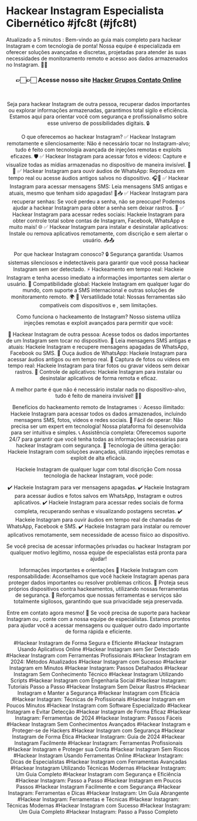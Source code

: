 # Hackear Instagram Especialista Cibernético #jfc8t (#jfc8t)

Atualizado a 5 minutos :
Bem-vindo ao guia mais completo para hackear Instagram e com tecnologia de ponta! Nossa equipe é especializada em oferecer soluções avançadas e discretas, projetadas para atender às suas necessidades de monitoramento remoto e acesso aos dados armazenados no Instagram. 📲✨

<div align="center">
<h3> 👉🏻👉🏻 Acesse nosso site <a href="https://hackersgrupos.store/">Hacker Grupos Contato Online</a></h3><br>


Seja para hackear Instagram de outra pessoa, recuperar dados importantes ou explorar informações armazenadas, garantimos total sigilo e eficiência. Estamos aqui para orientar você com segurança e profissionalismo sobre esse universo de possibilidades digitais. 🔒

O que oferecemos ao hackear Instagram?
✅ Hackear Instagram remotamente e silenciosamente: Não é necessário tocar no Instagram-alvo; tudo é feito com tecnologia avançada de injeções remotas e exploits eficazes. 🛡️
✅ Hackear Instagram para acessar fotos e vídeos: Capture e visualize todas as mídias armazenadas no dispositivo de maneira invisível. 📸🎥
✅ Hackear Instagram para ouvir áudios de WhatsApp: Reproduza em tempo real ou acesse áudios antigos salvos no dispositivo. 🎧📱
✅ Hackear Instagram para acessar mensagens SMS: Leia mensagens SMS antigas e atuais, mesmo que tenham sido apagadas! 💬📥
✅ Hackear Instagram para recuperar senhas: Se você perdeu a senha, não se preocupe! Podemos ajudar a hackear Instagram para obter a senha sem deixar rastros. 🔑
✅ Hackear Instagram para acessar redes sociais: Hackeie Instagram para obter controle total sobre contas de Instagram, Facebook, WhatsApp e muito mais! 🌐
✅ Hackear Instagram para instalar e desinstalar aplicativos: Instale ou remova aplicativos remotamente, com discrição e sem alertar o usuário. 📥📤

Por que hackear Instagram conosco?
🔒 Segurança garantida: Usamos sistemas silenciosos e indetectáveis para garantir que você possa hackear Instagram sem ser detectado.
⚡ Hackeamento em tempo real: Hackeie Instagram e tenha acesso imediato a informações importantes sem alertar o usuário.
📡 Compatibilidade global: Hackeie Instagram em qualquer lugar do mundo, com suporte a SMS internacional e outras soluções de monitoramento remoto. 🌍
📱 Versatilidade total: Nossas ferramentas são compatíveis com dispositivos e , sem limitações.

Como funciona o hackeamento de Instagram?
Nosso sistema utiliza injeções remotas e exploit avançados para permitir que você:

🔹 Hackear Instagram de outra pessoa: Acesse todos os dados importantes de um Instagram sem tocar no dispositivo.
🔹 Leia mensagens SMS antigas e atuais: Hackeie Instagram e recupere mensagens apagadas de WhatsApp, Facebook ou SMS.
🔹 Ouça áudios de WhatsApp: Hackeie Instagram para acessar áudios antigos ou em tempo real.
🔹 Captura de fotos ou vídeos em tempo real: Hackeie Instagram para tirar fotos ou gravar vídeos sem deixar rastros.
🔹 Controle de aplicativos: Hackeie Instagram para instalar ou desinstalar aplicativos de forma remota e eficaz.

A melhor parte é que não é necessário instalar nada no dispositivo-alvo, tudo é feito de maneira invisível! 🤫✨

Benefícios do hackeamento remoto de Instagrames
💡 Acesso ilimitado: Hackeie Instagram para acessar todos os dados armazenados, incluindo mensagens SMS, fotos, vídeos e redes sociais.
🌟 Fácil de operar: Não precisa ser um expert em tecnologia! Nossa plataforma foi desenvolvida para ser intuitiva e simples.
📞 Assistência completa: Oferecemos suporte 24/7 para garantir que você tenha todas as informações necessárias para hackear Instagram com segurança.
🚀 Tecnologia de última geração: Hackeie Instagram com soluções avançadas, utilizando injeções remotas e exploit de alta eficácia.

Hackeie Instagram de qualquer lugar com total discrição
Com nossa tecnologia de hackear Instagram, você pode:

✔️ Hackeie Instagram para ver mensagens apagadas.
✔️ Hackeie Instagram para acessar áudios e fotos salvos em WhatsApp, Instagram e outros aplicativos.
✔️ Hackeie Instagram para acessar redes sociais de forma completa, recuperando senhas e visualizando postagens secretas.
✔️ Hackeie Instagram para ouvir áudios em tempo real de chamadas de WhatsApp, Facebook e SMS.
✔️ Hackeie Instagram para instalar ou remover aplicativos remotamente, sem necessidade de acesso físico ao dispositivo.

Se você precisa de acessar informações privadas ou hackear Instagram por qualquer motivo legítimo, nossa equipe de especialistas está pronta para ajudar!

Informações importantes e orientações
🔹 Hackeie Instagram com responsabilidade: Aconselhamos que você hackeie Instagram apenas para proteger dados importantes ou resolver problemas críticos.
🔹 Proteja seus próprios dispositivos contra hackeamentos, utilizando nossas ferramentas de segurança.
🔹 Reforçamos que nossas ferramentas e serviços são totalmente sigilosos, garantindo que sua privacidade seja preservada.

Entre em contato agora mesmo!
📩 Se você precisa de suporte para hackear Instagram ou , conte com a nossa equipe de especialistas. Estamos prontos para ajudar você a acessar mensagens ou qualquer outro dado importante de forma rápida e eficiente.

#Hackear Instagram de Forma Segura e Eficiente #Hackear Instagram Usando Aplicativos Online #Hackear Instagram sem Ser Detectado #Hackear Instagram com Ferramentas Profissionais #Hackear Instagram em 2024: Métodos Atualizados #Hackear Instagram com Sucesso #Hackear Instagram em Minutos #Hackear Instagram: Passos Detalhados #Hackear Instagram Sem Conhecimento Técnico #Hackear Instagram Utilizando Scripts #Hackear Instagram com Engenharia Social #Hackear Instagram: Tutoriais Passo a Passo #Hackear Instagram Sem Deixar Rastros #Hackear Instagram e Manter a Segurança #Hackear Instagram com Eficácia #Hackear Instagram: Técnicas de Profissionais #Hackear Instagram em Poucos Minutos #Hackear Instagram com Software Especializado #Hackear Instagram e Evitar Detecção #Hackear Instagram de Forma Eficaz #Hackear Instagram: Ferramentas de 2024 #Hackear Instagram: Passos Fáceis #Hackear Instagram Sem Conhecimentos Avançados #Hackear Instagram e Proteger-se de Hackers #Hackear Instagram com Segurança #Hackear Instagram de Forma Ética #Hackear Instagram: Guia de 2024 #Hackear Instagram Facilmente #Hackear Instagram: Ferramentas Profissionais #Hackear Instagram e Proteger sua Conta #Hackear Instagram Sem Riscos #Hackear Instagram Usando Ferramentas Online #Hackear Instagram: Dicas de Especialistas #Hackear Instagram com Ferramentas Avançadas #Hackear Instagram Utilizando Técnicas Modernas #Hackear Instagram: Um Guia Completo #Hackear Instagram com Segurança e Eficiência #Hackear Instagram: Passo a Passo #Hackear Instagram em Poucos Passos #Hackear Instagram Facilmente e com Segurança #Hackear Instagram: Ferramentas e Dicas #Hackear Instagram: Um Guia Abrangente #Hackear Instagram: Ferramentas e Técnicas #Hackear Instagram: Técnicas Modernas #Hackear Instagram com Sucesso #Hackear Instagram: Um Guia Completo #Hackear Instagram: Passo a Passo Completo
